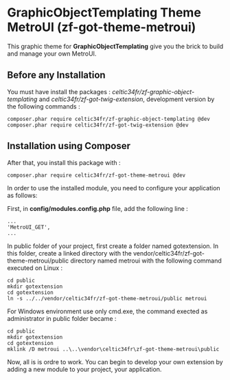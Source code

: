 # GraphicObjectTemplating Theme MetroUI (zf-got-theme-metroui)

This graphic theme for **GraphicObjectTemplating** give you the brick to build and manage your own MetroUI.

## Before any Installation ##

You must have install the packages : *celtic34fr/zf-graphic-object-templating* and *celtic34fr/zf-got-twig-extension*, development version by the following commands :

    composer.phar require celtic34fr/zf-graphic-object-templating @dev 
    composer.phar require celtic34fr/zf-got-twig-extension @dev 

## Installation using Composer

After that, you install this package with :

    composer.phar require celtic34fr/zf-got-theme-metroui @dev
    
In order to use the installed module, you need to configure your application as follows:

First, in **config/modules.config.php** file, add the following line :

    ...
    'MetroUI_GET',
    ...
In public folder of your project, first create a folder named gotextension.
In this folder, create a linked directory with the vendor/celtic34fr/zf-got-theme-metroui/public directory named metroui with the following command executed on Linux :

    cd public
    mkdir gotextension
    cd gotextension
    ln -s ../../vendor/celtic34fr/zf-got-theme-metroui/public metroui

For Windows environment use only cmd.exe, the command exected as administrator in public folder became :

    cd public
    mkdir gotextension
    cd gotextension
    mklink /D metroui ..\..\vendor\celtic34fr\zf-got-theme-metroui\public

Now, all is is ordre to work. You can begin to develop your own extension by adding a new module to your project, your application.